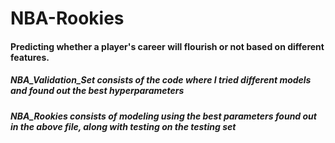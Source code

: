 # NBA-Rookies

#### Predicting whether a player's career will flourish or not based on different features. 
##### NBA_Validation_Set consists of the code where I tried different models and found out the best hyperparameters 

##### NBA_Rookies consists of modeling using the best parameters found out in the above file, along with testing on the testing set
